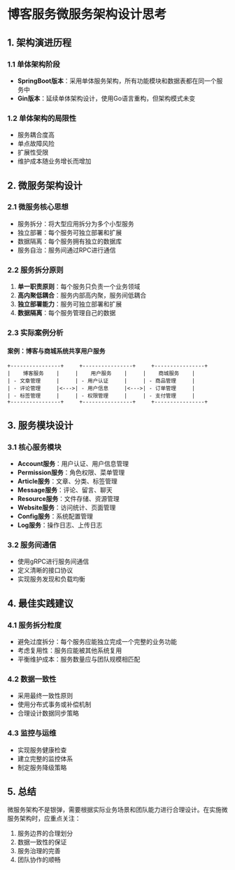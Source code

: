 # 博客服务微服务架构设计思考

## 1. 架构演进历程

### 1.1 单体架构阶段

- **SpringBoot版本**：采用单体服务架构，所有功能模块和数据表都在同一个服务中
- **Gin版本**：延续单体架构设计，使用Go语言重构，但架构模式未变

### 1.2 单体架构的局限性

- 服务耦合度高
- 单点故障风险
- 扩展性受限
- 维护成本随业务增长而增加

## 2. 微服务架构设计

### 2.1 微服务核心思想

- 服务拆分：将大型应用拆分为多个小型服务
- 独立部署：每个服务可独立部署和扩展
- 数据隔离：每个服务拥有独立的数据库
- 服务自治：服务间通过RPC进行通信

### 2.2 服务拆分原则

1. **单一职责原则**：每个服务只负责一个业务领域
2. **高内聚低耦合**：服务内部高内聚，服务间低耦合
3. **独立部署能力**：服务可独立部署和扩展
4. **数据隔离**：每个服务管理自己的数据

### 2.3 实际案例分析

#### 案例：博客与商城系统共享用户服务

```
+----------------+     +----------------+     +----------------+
|    博客服务    |     |    用户服务    |     |    商城服务    |
| - 文章管理     |     | - 用户认证     |     | - 商品管理     |
| - 评论管理     |<--->| - 用户信息     |<--->| - 订单管理     |
| - 标签管理     |     | - 权限管理     |     | - 支付管理     |
+----------------+     +----------------+     +----------------+
```

## 3. 服务模块设计

### 3.1 核心服务模块

- **Account服务**：用户认证、用户信息管理
- **Permission服务**：角色权限、菜单管理
- **Article服务**：文章、分类、标签管理
- **Message服务**：评论、留言、聊天
- **Resource服务**：文件存储、资源管理
- **Website服务**：访问统计、页面管理
- **Config服务**：系统配置管理
- **Log服务**：操作日志、上传日志

### 3.2 服务间通信

- 使用gRPC进行服务间通信
- 定义清晰的接口协议
- 实现服务发现和负载均衡

## 4. 最佳实践建议

### 4.1 服务拆分粒度

- 避免过度拆分：每个服务应能独立完成一个完整的业务功能
- 考虑复用性：服务应能被其他系统复用
- 平衡维护成本：服务数量应与团队规模相匹配

### 4.2 数据一致性

- 采用最终一致性原则
- 使用分布式事务或补偿机制
- 合理设计数据同步策略

### 4.3 监控与运维

- 实现服务健康检查
- 建立完整的监控体系
- 制定服务降级策略

## 5. 总结

微服务架构不是银弹，需要根据实际业务场景和团队能力进行合理设计。在实施微服务架构时，应重点关注：

1. 服务边界的合理划分
2. 数据一致性的保证
3. 服务治理的完善
4. 团队协作的顺畅
